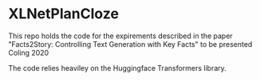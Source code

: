 # XLNetPlanCloze
This repo holds the code for the expirements described in the paper
"Facts2Story: Controlling Text Generation with Key Facts"
to be presented Coling 2020

The code relies heaviley on the Huggingface Transformers library. 
